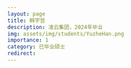 ```yaml
---
layout: page
title: 韩宇哲
description: 凌云集团，2024年毕业
img: assets/img/students/YuzheHan.png
importance: 1
category: 已毕业硕士
redirect:
---
```

